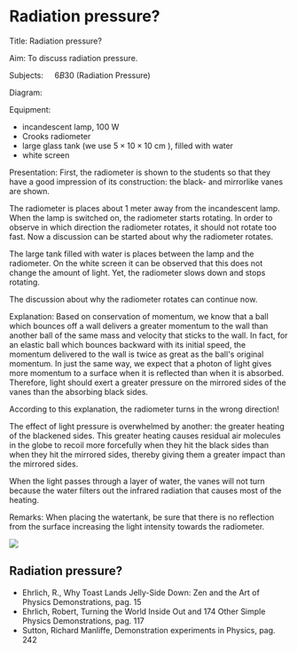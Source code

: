 # Radiation pressure? 

Title: Radiation pressure?

Aim: To discuss radiation pressure.

Subjects: $\quad 6 B 30$ (Radiation Pressure)

Diagram:

Equipment:

- incandescent lamp, $100 \mathrm{~W}$
- Crooks radiometer
- large glass tank (we use $5 \times 10 \times 10 \mathrm{~cm}$ ), filled with water
- white screen

Presentation: First, the radiometer is shown to the students so that they have a good impression of its construction: the black- and mirrorlike vanes are shown.

The radiometer is places about 1 meter away from the incandescent lamp. When the lamp is switched on, the radiometer starts rotating. In order to observe in which direction the radiometer rotates, it should not rotate too fast. Now a discussion can be started about why the radiometer rotates.

The large tank filled with water is places between the lamp and the radiometer. On the white screen it can be observed that this does not change the amount of light. Yet, the radiometer slows down and stops rotating.

The discussion about why the radiometer rotates can continue now.

Explanation: Based on conservation of momentum, we know that a ball which bounces off a wall delivers a greater momentum to the wall than another ball of the same mass and velocity that sticks to the wall. In fact, for an elastic ball which bounces backward with its initial speed, the momentum delivered to the wall is twice as great as the ball's original momentum. In just the same way, we expect that a photon of light gives more momentum to a surface when it is reflected than when it is absorbed. Therefore, light should exert a greater pressure on the mirrored sides of the vanes than the absorbing black sides.

According to this explanation, the radiometer turns in the wrong direction!

The effect of light pressure is overwhelmed by another: the greater heating of the blackened sides. This greater heating causes residual air molecules in the globe to recoil more forcefully when they hit the black sides than when they hit the mirrored sides, thereby giving them a greater impact than the mirrored sides.

When the light passes through a layer of water, the vanes will not turn because the water filters out the infrared radiation that causes most of the heating.

Remarks: When placing the watertank, be sure that there is no reflection from the surface increasing the light intensity towards the radiometer.

![](https://cdn.mathpix.com/cropped/2024_06_24_8b43caa3ce6a211f0170g-1.jpg?height=260&width=561&top_left_y=2353&top_left_x=1430)

## Radiation pressure?

- Ehrlich, R., Why Toast Lands Jelly-Side Down: Zen and the Art of Physics Demonstrations, pag. 15
- Ehrlich, Robert, Turning the World Inside Out and 174 Other Simple Physics Demonstrations, pag. 117
- Sutton, Richard Manliffe, Demonstration experiments in Physics, pag. 242

